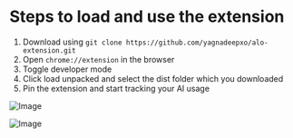 # Steps to load and use the extension
1. Download using `git clone https://github.com/yagnadeepxo/alo-extension.git`
2. Open `chrome://extension` in the browser
3. Toggle developer mode
4. Click load unpacked and select the dist folder which you downloaded
5. Pin the extension and start tracking your AI usage

![Image](https://github.com/user-attachments/assets/b0f76db6-5ecb-4bcd-a6f2-dfcfc48ac6f6)

![Image](https://github.com/user-attachments/assets/4eec8223-9599-4366-bf6f-2ee933597469)
